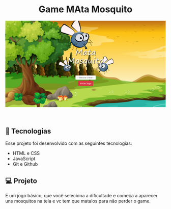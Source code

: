 <h1 align="center"> Game MAta Mosquito </h1>


![Descrição da Imagem](imagens/imagem-game.png)

<br>

## 🚀 Tecnologias

Esse projeto foi desenvolvido com as seguintes tecnologias:

- HTML e CSS
- JavaScript
- Git e Github


## 💻 Projeto

É um jogo básico, que você seleciona a dificultade e começa a aparecer uns mosquitos na tela e vc tem que matalos para não perder o game.

